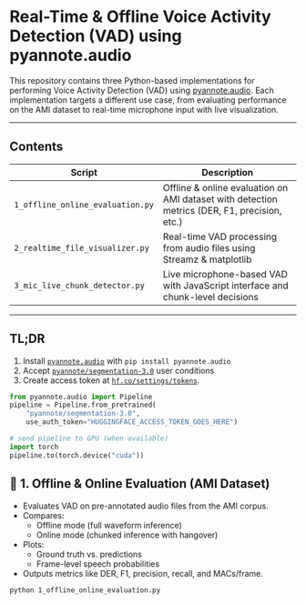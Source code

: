 #  Real-Time & Offline Voice Activity Detection (VAD) using pyannote.audio

This repository contains three Python-based implementations for performing Voice Activity Detection (VAD) using [pyannote.audio](https://github.com/pyannote/pyannote-audio). Each implementation targets a different use case, from evaluating performance on the AMI dataset to real-time microphone input with live visualization.


---

## Contents

| Script | Description |
|--------|-------------|
| `1_offline_online_evaluation.py` | Offline & online evaluation on AMI dataset with detection metrics (DER, F1, precision, etc.) |
| `2_realtime_file_visualizer.py` | Real-time VAD processing from audio files using Streamz & matplotlib |
| `3_mic_live_chunk_detector.py` | Live microphone-based VAD with JavaScript interface and chunk-level decisions |

---

## TL;DR

1. Install [`pyannote.audio`](https://github.com/pyannote/pyannote-audio) with `pip install pyannote.audio`
2. Accept [`pyannote/segmentation-3.0`](https://hf.co/pyannote/segmentation-3.0) user conditions
3. Create access token at [`hf.co/settings/tokens`](https://hf.co/settings/tokens).

```python
from pyannote.audio import Pipeline
pipeline = Pipeline.from_pretrained(
    "pyannote/segmentation-3.0",
    use_auth_token="HUGGINGFACE_ACCESS_TOKEN_GOES_HERE")

# send pipeline to GPU (when available)
import torch
pipeline.to(torch.device("cuda"))
```

## 🧪 1. Offline & Online Evaluation (AMI Dataset)

- Evaluates VAD on pre-annotated audio files from the AMI corpus.
- Compares:
  - Offline mode (full waveform inference)
  - Online mode (chunked inference with hangover)
- Plots:
  - Ground truth vs. predictions
  - Frame-level speech probabilities
- Outputs metrics like DER, F1, precision, recall, and MACs/frame.

```bash
python 1_offline_online_evaluation.py
```
